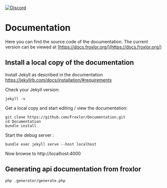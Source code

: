 [![Discord](https://badgen.net/badge/icon/discord?icon=discord&label)](https://discord.froxlor.org)

# Documentation

Here you can find the source code of the documentation. The current version can be viewed at [https://docs.froxlor.org/](https://docs.froxlor.org/)

## Install a local copy of the documentation

Install Jekyll as described in the documentation https://jekyllrb.com/docs/installation/#requirements

Check your Jekyll version:

```
jekyll -v
```

Get a local copy and start editing / view the documentation:

```
git clone https://github.com/Froxlor/Documentation.git
cd Documentation
bundle install
```

Start the debug server :

```
bundle exec jekyll serve --host localhost
```

Now browse to http://localhost:4000

## Generating api documentation from froxlor

```
php .generator/generate.php
```
